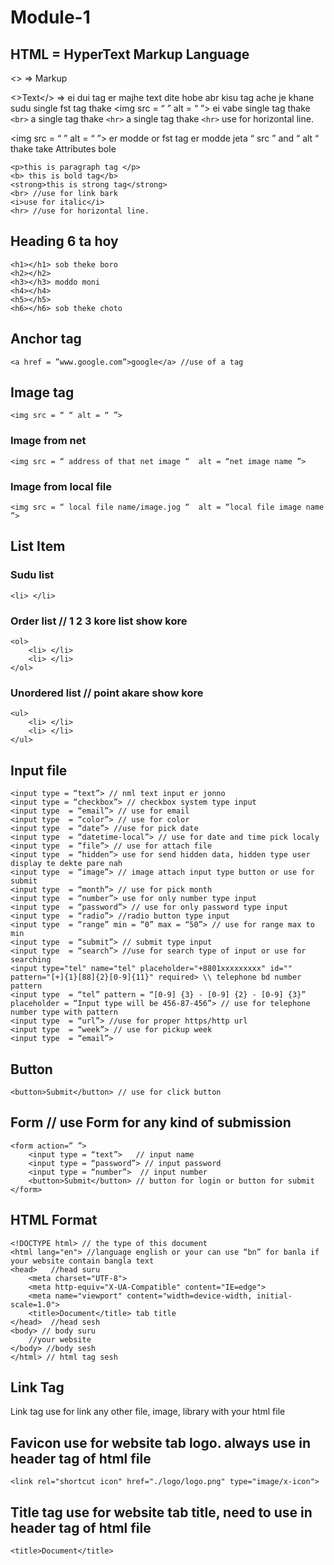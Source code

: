 # Module-1

## HTML = HyperText Markup Language
<> => Markup

<>Text</> => ei dui tag er majhe text dite hobe abr kisu tag ache je khane sudu single fst tag thake <img src = “ ” alt = “ ”> ei vabe single tag thake ``` <br> ``` a single tag thake ``` <hr> ``` a single tag thake ``` <hr> ``` use for horizontal line.

<img src = “ ” alt = “ ”> er modde or fst tag er modde jeta  “ src ” and “ alt “ thake take Attributes bole 

```
<p>this is paragraph tag </p>
<b> this is bold tag</b>
<strong>this is strong tag</strong>
<br> //use for link bark
<i>use for italic</i>
<hr> //use for horizontal line.
```
## Heading 6 ta hoy 
```
<h1></h1> sob theke boro
<h2></h2>
<h3></h3> moddo moni
<h4></h4>
<h5></h5>
<h6></h6> sob theke choto
```

## Anchor tag
```
<a href = ”www.google.com”>google</a> //use of a tag
```

## Image tag
```
<img src = “ “ alt = “ ”>
```
### Image from net
```
<img src = “ address of that net image “  alt = “net image name ”>
```
### Image from local file 
```
<img src = “ local file name/image.jog “  alt = “local file image name ”>
```


## List Item
### Sudu list
```
<li> </li>
```
### Order list // 1 2 3 kore list show kore
```
<ol>
	<li> </li>
	<li> </li>
</ol>
```
### Unordered list // point akare show kore
```
<ul>
	<li> </li>
	<li> </li>
</ul>
```

## Input file
```
<input type = “text”> // nml text input er jonno 
<input type = “checkbox”> // checkbox system type input
<input type  = “email”> // use for email
<input type  = “color”> // use for color 
<input type  = “date”> //use for pick date
<input type  = “datetime-local”> // use for date and time pick localy
<input type  = “file”> // use for attach file
<input type  = “hidden”> use for send hidden data, hidden type user display te dekte pare nah 
<input type  = “image”> // image attach input type button or use for submit
<input type  = “month”> // use for pick month
<input type  = “number”> use for only number type input
<input type  = “password”> // use for only password type input
<input type  = “radio”> //radio button type input
<input type  = “range” min = “0” max = “50”> // use for range max to min
<input type  = “submit”> // submit type input
<input type  = “search”> //use for search type of input or use for searching
<input type="tel" name="tel" placeholder="+8801xxxxxxxxx" id="" pattern="[+]{1}[88]{2}[0-9]{11}" required> \\ telephone bd number pattern
<input type  = “tel” pattern = “[0-9] {3} - [0-9] {2} - [0-9] {3}” placeholder = “Input type will be 456-87-456”> // use for telephone number type with pattern 
<input type  = “url”> //use for proper https/http url 
<input type  = “week”> // use for pickup week
<input type  = “email”>
```
## Button
```
<button>Submit</button> // use for click button
```

## Form  // use Form for any kind of submission
```
<form action=” ”>
	<input type = “text”>   // input name
	<input type = “password”> // input password
	<input type = “number”>  // input number
	<button>Submit</button> // button for login or button for submit
</form>
```

## HTML Format 
```
<!DOCTYPE html> // the type of this document 
<html lang="en"> //language english or your can use “bn” for banla if your website contain bangla text
<head>   //head suru
    <meta charset="UTF-8"> 
    <meta http-equiv="X-UA-Compatible" content="IE=edge">
    <meta name="viewport" content="width=device-width, initial-scale=1.0">
    <title>Document</title> tab title
</head>  //head sesh
<body> // body suru
    //your website
</body> //body sesh
</html> // html tag sesh
```
## Link Tag
Link tag use for link any other file, image, library with your html file

## Favicon use for website tab logo. always use in header tag of html file
```
<link rel="shortcut icon" href="./logo/logo.png" type="image/x-icon">
```
## Title tag use for website tab title, need to use in header tag of html file
```
<title>Document</title>
```